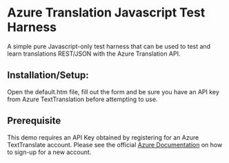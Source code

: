 # Azure Translation Javascript Test Harness
A simple pure Javascript-only test harness that can be used to test and learn translations REST/JSON with the Azure Translation API. 

## Installation/Setup:
Open the default.htm file, fill out the form and be sure you have an API key from Azure TextTranslation before attempting to use.

## Prerequisite
This demo requires an API Key obtained by registering for an Azure TextTranslate account.  Please see the official [Azure Documentation](https://docs.microsoft.com/en-us/azure/cognitive-services/translator/translator-how-to-signup) on how to sign-up for a new account.  